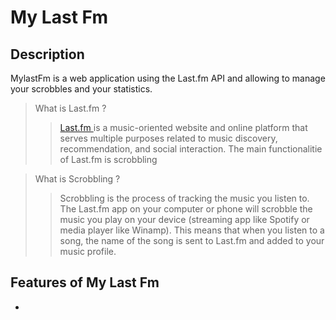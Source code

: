 # My Last Fm

## Description
MylastFm is a web application using the Last.fm API and allowing to manage your scrobbles and your statistics.

> What is Last.fm ?
>>[Last.fm ](https://last.fm) is a music-oriented website and online platform that serves multiple purposes related to music discovery, recommendation, and social interaction.
The main functionalitie of Last.fm is scrobbling

> What is Scrobbling ?
>>Scrobbling is the process of tracking the music you listen to. The Last.fm app on your computer or phone will scrobble the music you play on your device (streaming app like Spotify or media player like Winamp). This means that when you listen to a song, the name of the song is sent to Last.fm and added to your music profile.
 
## Features of My Last Fm

- 
